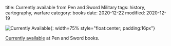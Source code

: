 title: Currently available from Pen and Sword Military
tags: history, cartography, warfare
category: books
date:  2020-12-22
modified: 2020-12-19


![Currently Available]({static}/images/PenAndSword.png){: width=75% style="float:center; padding:16px"}


[Currently available](https://www.pen-and-sword.co.uk/John-Cairns/a/7) at Pen and Sword books.
